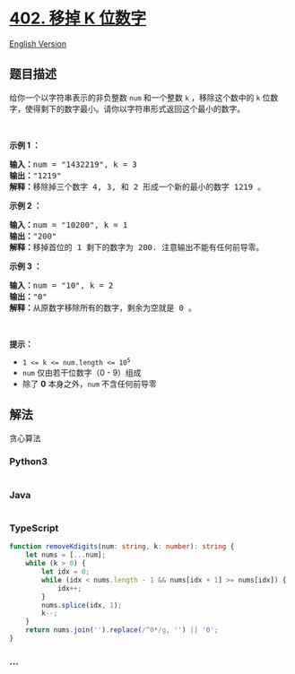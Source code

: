 # [402. 移掉 K 位数字](https://leetcode.cn/problems/remove-k-digits)

[English Version](/solution/0400-0499/0402.Remove%20K%20Digits/README_EN.md)

## 题目描述

<!-- 这里写题目描述 -->

<p>给你一个以字符串表示的非负整数 <code>num</code> 和一个整数 <code>k</code> ，移除这个数中的 <code>k</code><em> </em>位数字，使得剩下的数字最小。请你以字符串形式返回这个最小的数字。</p>
 

<p><strong>示例 1 ：</strong></p>

<pre>
<strong>输入：</strong>num = "1432219", k = 3
<strong>输出：</strong>"1219"
<strong>解释：</strong>移除掉三个数字 4, 3, 和 2 形成一个新的最小的数字 1219 。
</pre>

<p><strong>示例 2 ：</strong></p>

<pre>
<strong>输入：</strong>num = "10200", k = 1
<strong>输出：</strong>"200"
<strong>解释：</strong>移掉首位的 1 剩下的数字为 200. 注意输出不能有任何前导零。
</pre>

<p><strong>示例 3 ：</strong></p>

<pre>
<strong>输入：</strong>num = "10", k = 2
<strong>输出：</strong>"0"
<strong>解释：</strong>从原数字移除所有的数字，剩余为空就是 0 。
</pre>

<p> </p>

<p><strong>提示：</strong></p>

<ul>
	<li><code>1 <= k <= num.length <= 10<sup>5</sup></code></li>
	<li><code>num</code> 仅由若干位数字（0 - 9）组成</li>
	<li>除了 <strong>0</strong> 本身之外，<code>num</code> 不含任何前导零</li>
</ul>

## 解法

<!-- 这里可写通用的实现逻辑 -->

贪心算法

<!-- tabs:start -->

### **Python3**

<!-- 这里可写当前语言的特殊实现逻辑 -->

```python

```

### **Java**

<!-- 这里可写当前语言的特殊实现逻辑 -->

```java

```

### **TypeScript**

```ts
function removeKdigits(num: string, k: number): string {
    let nums = [...num];
    while (k > 0) {
        let idx = 0;
        while (idx < nums.length - 1 && nums[idx + 1] >= nums[idx]) {
            idx++;
        }
        nums.splice(idx, 1);
        k--;
    }
    return nums.join('').replace(/^0*/g, '') || '0';
}
```

### **...**

```

```

<!-- tabs:end -->
